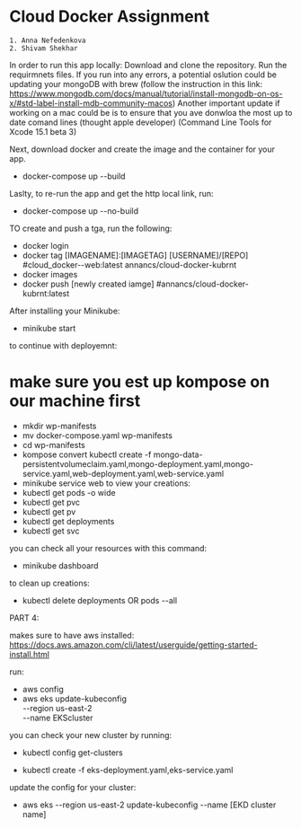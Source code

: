 # Cloud Docker Assignment

```
1. Anna Nefedenkova
2. Shivam Shekhar
```

In order to run this app locally: 
Download and clone the repository.
Run the requirmnets files. 
If you run into any errors, a potential oslution could be updating your mongoDB with brew (follow the instruction in this link: https://www.mongodb.com/docs/manual/tutorial/install-mongodb-on-os-x/#std-label-install-mdb-community-macos)
Another important update if working on a mac could be is to ensure that you ave donwloa the most up to date comand lines (thought apple developer) (Command Line Tools for Xcode 15.1 beta 3)

Next, download docker and create the image and the container for your app. 
- docker-compose up --build

Laslty, to re-run the app and get the http local link, run: 
- docker-compose up --no-build

TO create and push a tga, run the following:
- docker login
- docker tag [IMAGENAME]:[IMAGETAG] [USERNAME]/[REPO] #cloud_docker--web:latest annancs/cloud-docker-kubrnt
- docker images
- docker push [newly created iamge]  #annancs/cloud-docker-kubrnt:latest    

After installing your Minikube: 
- minikube start

to continue with deployemnt: 
# make sure you est up kompose on our machine first
- mkdir wp-manifests 
- mv docker-compose.yaml wp-manifests
- cd wp-manifests 
- kompose convert 
kubectl create -f mongo-data-persistentvolumeclaim.yaml,mongo-deployment.yaml,mongo-service.yaml,web-deployment.yaml,web-service.yaml
- minikube service web 
to view your creations:
- kubectl get pods -o wide
- kubectl get pvc
- kubectl get pv
- kubectl get deployments
- kubectl get svc 

you can check all your resources with this command:
- minikube dashboard 

to clean up creations: 
- kubectl delete deployments OR pods --all

PART 4: 

makes sure to have aws installed: 
https://docs.aws.amazon.com/cli/latest/userguide/getting-started-install.html

run: 
- aws config
- aws eks update-kubeconfig \
  	--region us-east-2 \
  	--name EKScluster

you can check your new cluster by running: 
- kubectl config get-clusters

- kubectl create -f eks-deployment.yaml,eks-service.yaml

update the config for your cluster: 
- aws eks --region us-east-2 update-kubeconfig --name [EKD cluster name]


